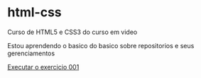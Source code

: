 # html-css
Curso de HTML5 e CSS3 do curso em video

Estou aprendendo o basico do basico sobre repositorios e seus gerenciamentos

<a href="https://joaomachadobr.github.io/html-css/modulo-01/exercicios/ex001/index.html">Executar o exercicio 001</a>